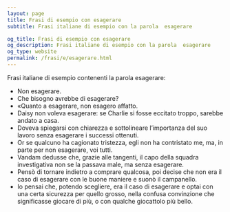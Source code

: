 ```yaml
---
layout: page
title: Frasi di esempio con esagerare 
subtitle: Frasi italiane di esempio con la parola  esagerare

og_title: Frasi di esempio con esagerare 
og_description: Frasi italiane di esempio con la parola  esagerare
og_type: website
permalink: /frasi/e/esagerare.html
---
```


Frasi italiane di esempio contenenti la parola esagerare:


- Non esagerare.
- Che bisogno avrebbe di esagerare?
- «Quanto a esagerare, non esagero affatto.
- Daisy non voleva esagerare: se Charlie si fosse eccitato troppo, sarebbe andato a casa.
- Doveva spiegarsi con chiarezza e sottolineare l’importanza del suo lavoro senza esagerare i successi ottenuti.
- Or se qualcuno ha cagionato tristezza, egli non ha contristato me, ma, in parte per non esagerare, voi tutti.
- Vandam dedusse che, grazie alle tangenti, il capo della squadra investigativa non se la passava male, ma senza esagerare.
- Pensò di tornare indietro a comprare qualcosa, poi decise che non era il caso di esagerare con le buone maniere e suonò il campanello.
- Io pensai che, potendo scegliere, era il caso di esagerare e optai con una certa sicurezza per quello grosso, nella confusa convinzione che significasse giocare di più, o con qualche giocattolo più bello.

